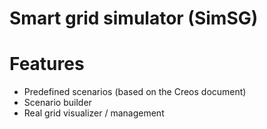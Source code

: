 # Smart grid simulator (SimSG) #



# Features

- Predefined scenarios (based on the Creos document)
- Scenario builder
- Real grid visualizer / management

